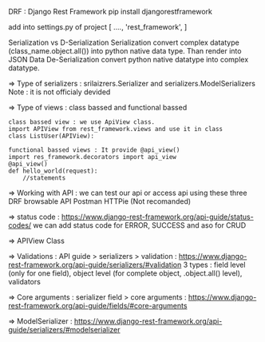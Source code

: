 

DRF : Django Rest Framework
pip install djangorestframework

add into settings.py of project
[
    ....,
    'rest_framework',
]

Serialization vs D-Serialization
Serialization convert complex datatype (class_name.object.all()) into python native data type. Than render into JSON Data
De-Serialization convert python native datatype into complex datatype.


=> Type of serializers : srilaizrers.Serializer and serializers.ModelSerializers
Note : it is not officialy devided

=> Type of views : class bassed and functional bassed

    class bassed view : we use ApiView class. 
    import APIView from rest_framework.views and use it in class 
    class ListUser(APIView):

    functional bassed views : It provide @api_view() 
    import res_framework.decorators import api_view
    @api_view() 
    def hello_world(request):
        //statements

=> Working with API : we can test our api or access api using these three
    DRF browsable API
    Postman
    HTTPie (Not recomanded)


=> status code : https://www.django-rest-framework.org/api-guide/status-codes/
    we can add status code for ERROR, SUCCESS and aso for CRUD

=> APIView Class

=> Validations : API guide > serializers > validation : https://www.django-rest-framework.org/api-guide/serializers/#validation
   3 types : field level (only for one field), object level (for complete object, .object.all() level), validators

=> Core arguments : serializer field > core arguments : https://www.django-rest-framework.org/api-guide/fields/#core-arguments

=> ModelSerializer : https://www.django-rest-framework.org/api-guide/serializers/#modelserializer